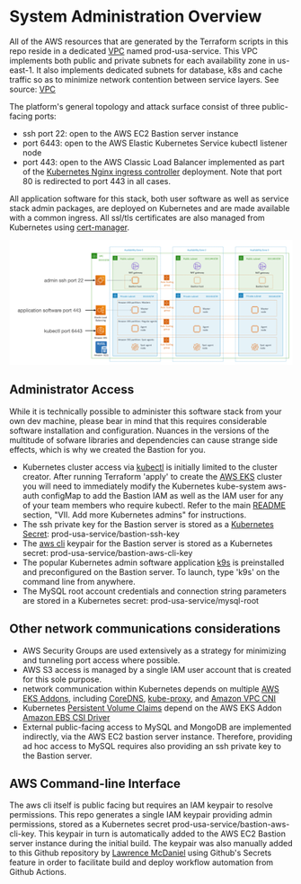 # System Administration Overview

All of the AWS resources that are generated by the Terraform scripts in this repo reside in a dedicated [VPC](https://docs.aws.amazon.com/vpc/latest/userguide/what-is-amazon-vpc.html) named prod-usa-service. This VPC implements both public and private subnets for each availability zone in us-east-1. It also implements dedicated subnets for database, k8s and cache traffic so as to minimize network contention between service layers. See source: [VPC](../terraform/stacks/service/vpc/terragrunt.hcl)

The platform's general topology and attack surface consist of three public-facing ports:

- ssh port 22: open to the AWS EC2 Bastion server instance
- port 6443: open to the AWS Elastic Kubernetes Service kubectl listener node
- port 443: open to the AWS Classic Load Balancer implemented as part of the [Kubernetes Nginx ingress controller](https://docs.nginx.com/nginx-ingress-controller/) deployment. Note that port 80 is redirected to port 443 in all cases.

All application software for this stack, both user software as well as service stack admin packages, are deployed on Kubernetes and are made available with a common ingress. All ssl/tls certificates are also managed from Kubernetes using [cert-manager](https://cert-manager.io/docs/).

![VPC Diagram](./vpc-diagram.png)

## Administrator Access

While it is technically possible to administer this software stack from your own dev machine, please bear in mind that this requires considerable software installation and configuration. Nuances in the versions of the multitude of sofware libraries and dependencies can cause strange side effects, which is why we created the Bastion for you.

- Kubernetes cluster access via [kubectl](https://kubernetes.io/docs/reference/kubectl/) is initially limited to the cluster creator. After running Terraform 'apply' to create the [AWS EKS](https://aws.amazon.com/eks/) cluster you will need to immediately modify the Kubernetes kube-system aws-auth configMap to add the Bastion IAM as well as the IAM user for any of your team members who require kubectl. Refer to the main [README](../README.rst) section, "VII. Add more Kubernetes admins" for instructions.
- The ssh private key for the Bastion server is stored as a [Kubernetes Secret](https://kubernetes.io/docs/concepts/configuration/secret/): prod-usa-service/bastion-ssh-key
- The [aws cli](https://aws.amazon.com/cli/) keypair for the Bastion server is stored as a Kubernetes secret: prod-usa-service/bastion-aws-cli-key
- The popular Kubernetes admin software application [k9s](https://k9scli.io/) is preinstalled and preconfigured on the Bastion server. To launch, type 'k9s' on the command line from anywhere.
- The MySQL root account credentials and connection string parameters are stored in a Kubernetes secret: prod-usa-service/mysql-root

## Other network communications considerations

- AWS Security Groups are used extensively as a strategy for minimizing and tunneling port access where possible.
- AWS S3 access is managed by a single IAM user account that is created for this sole purpose.
- network communication within Kubernetes depends on multiple [AWS EKS Addons](https://docs.aws.amazon.com/eks/latest/userguide/eks-add-ons.html), including [CoreDNS](https://kubernetes.io/docs/tasks/administer-cluster/coredns/), [kube-proxy](https://kubernetes.io/docs/reference/command-line-tools-reference/kube-proxy/), and [Amazon VPC CNI](https://kubernetes.io/docs/concepts/extend-kubernetes/compute-storage-net/network-plugins/)
- Kubernetes [Persistent Volume Claims](https://kubernetes.io/docs/concepts/storage/persistent-volumes/) depend on the AWS EKS Addon [Amazon EBS CSI Driver](https://github.com/kubernetes-sigs/aws-ebs-csi-driver/blob/master/README.md)
- External public-facing access to MySQL and MongoDB are implemented indirectly, via the AWS EC2 bastion server instance. Therefore, providing ad hoc access to MySQL requires also providing an ssh private key to the Bastion server.

## AWS Command-line Interface

The aws cli itself is public facing but requires an IAM keypair to resolve permissions. This repo generates a single IAM keypair providing admin permissions, stored as a Kubernetes secret prod-usa-service/bastion-aws-cli-key. This keypair in turn is automatically added to the AWS EC2 Bastion server instance during the initial build. The keypair was also manually added to this Github repository by [Lawrence McDaniel](https://lawrencemcdaniel.com/) using Github's Secrets feature in order to facilitate build and deploy workflow automation from Github Actions.
